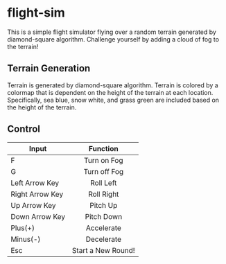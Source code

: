 # flight-sim
This is a simple flight simulator flying over a random terrain generated by diamond-square algorithm. Challenge yourself by adding a cloud of fog to the terrain!

## Terrain Generation

Terrain is generated by diamond-square algorithm. Terrain is colored by a colormap that is dependent on the height of the terrain at each location. Specifically, sea blue, snow white, and grass green are included based on the height of the terrain. 

## Control

| Input        | Function        
| ------------- |:-------------:| 
| F      | Turn on Fog | 
| G      | Turn off Fog      |   
| Left Arrow Key | Roll Left    |  
| Right Arrow Key | Roll Right    | 
| Up Arrow Key | Pitch Up    | 
| Down Arrow Key | Pitch Down    | 
| Plus(+) | Accelerate    | 
| Minus(-) | Decelerate    | 
| Esc | Start a New Round!    | 


